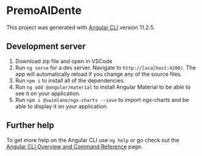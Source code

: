 # PremoAlDente

This project was generated with [Angular CLI](https://github.com/angular/angular-cli) version 11.2.5.

## Development server
1. Download zip file and open in VSCode
2. Run `ng serve` for a dev server. Navigate to `http://localhost:4200/`. The app will automatically reload if you change any of the source files.
3. Run `npm i` to install all of the dependencies.
4. Run `ng add @angular/material` to install Angular Material to be able to see it on your application.
5. Run `npm i @swimlane/ngx-charts --save` to import ngx-charts and be able to display it on your application.

## Further help

To get more help on the Angular CLI use `ng help` or go check out the [Angular CLI Overview and Command Reference](https://angular.io/cli) page.
